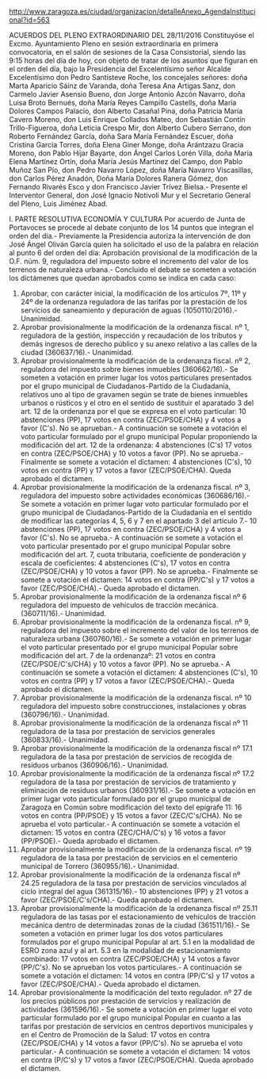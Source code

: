 http://www.zaragoza.es/ciudad/organizacion/detalleAnexo_AgendaInstitucional?id=563

ACUERDOS DEL PLENO EXTRAORDINARIO DEL 28/11/2016
Constituyóse el Excmo. Ayuntamiento Pleno en sesión extraordinaria en primera convocatoria, en el salón de sesiones de la Casa Consistorial, siendo las 9:15 horas del día de hoy, con objeto de tratar de los asuntos que figuran en el orden del día, bajo la Presidencia del Excelentísimo señor Alcalde Excelentísimo don Pedro Santisteve Roche, los concejales señores: doña Marta Aparicio Sáinz de Varanda, doña Teresa Ana Artigas Sanz, don Carmelo Javier Asensio Bueno, don Jorge Antonio Azcón Navarro, doña Luisa Broto Bernués, doña María Reyes Campillo Castells, doña María Dolores Campos Palacio, don Alberto Casañal Pina, doña Patricia María Cavero Moreno, don Luis Enrique Collados Mateo, don Sebastián Contín Trillo-Figueroa, doña Leticia Crespo Mir, don Alberto Cubero Serrano, don Roberto Fernández García, doña Sara María Fernández Escuer, doña Cristina García Torres, doña Elena Giner Monge, doña Arántzazu Gracia Moreno, don Pablo Híjar Bayarte, don Ángel Carlos Lorén Villa, doña María Elena Martínez Ortín, doña María Jesús Martínez del Campo, don Pablo Muñoz San Pío, don Pedro Navarro López, doña María Navarro Viscasillas, don Carlos Pérez Anadón, Doña María Dolores Ranera Gómez, don Fernando Rivarés Esco y don Francisco Javier Trívez Bielsa.- Presente el Interventor General, don José Ignacio Notivoli Mur y el Secretario General del Pleno, Luis Jiménez Abad.

I. PARTE RESOLUTIVA
ECONOMÍA Y CULTURA
Por acuerdo de Junta de Portavoces se procede al debate conjunto de los 14 puntos que integran el orden del día.- Previamente la Presidencia autoriza la intervención de don José Ángel Oliván García quien ha solicitado el uso de la palabra en relación al punto 6 del orden del día: Aprobación provisional de la modificación de la O.F. núm. 9, reguladora del impuesto sobre el incremento del valor de los terrenos de naturaleza urbana.- Concluido el debate se someten a votación los dictámenes que quedan aprobados como se indica en cada caso:

1. Aprobar, con carácter inicial, la modificación de los artículos 7º, 11º y 24º de la ordenanza reguladora de las tarifas por la prestación de los servicios de saneamiento y depuración de aguas (1050110/2016).- Unanimidad.
2. Aprobar provisionalmente la modificación de la ordenanza fiscal. nº 1, reguladora de la gestión, inspección y recaudación de los tributos y demás ingresos de derecho público y su anexo relativo a las calles de la ciudad (360637/16).- Unanimidad.
3. Aprobar provisionalmente la modificación de la ordenanza fiscal. nº 2, reguladora del impuesto sobre bienes inmuebles (360662/16).- Se someten a votación en primer lugar los votos particulares presentados por el grupo municipal de Ciudadanos-Partido de la Ciudadanía, relativos uno al tipo de gravamen según se trate de bienes inmuebles urbanos o rústicos y el otro en el sentido de sustituir el aparatado 3 del art. 12 de la ordenanza por el que se expresa en el voto particular: 10 abstenciones (PP), 17 votos en contra (ZEC/PSOE/CHA) y 4 votos a favor (C's). No se aprueban.- A continuación se somete a votación el voto particular formulado por el grupo municipal Popular proponiendo la modificación del art. 12 de la ordenanza: 4 abstenciones (C's) 17 votos en contra (ZEC/PSOE/CHA) y 10 votos a favor (PP). No se aprueba.- Finalmente se somete a votación el dictamen: 4 abstenciones (C's), 10 votos en contra (PP) y 17 votos a favor (ZEC/PSOE/CHA). Queda aprobado el dictamen.
4. Aprobar provisionalmente la modificación de la ordenanza fiscal. nº 3, reguladora del impuesto sobre actividades económicas (360686/16).- Se somete a votación en primer lugar voto particular formulado por el grupo municipal de Ciudadanos-Partido de la Ciudadanía en el sentido de modificar las categorías 4, 5, 6 y 7 en el apartado 3 del artículo 7.- 10 abstenciones (PP), 17 votos en contra (ZEC/PSOE/CHA) y 4 votos a favor (C's). No se aprueba.- A continuación se somete a votación el voto particular presentado por el grupo municipal Popular sobre modificación del art. 7, cuota tributaria, coeficiente de ponderación y escala de coeficientes: 4 abstenciones (C's), 17 votos en contra (ZEC/PSOE/CHA) y 10 votos a favor (PP). No se aprueba.- Finalmente se somete a votación el dictamen: 14 votos en contra (PP/C's) y 17 votos a favor (ZEC/PSOE/CHA).- Queda aprobado el dictamen.
5. Aprobar provisionalmente la modificación de la ordenanza fiscal nº 6 reguladora del impuesto de vehículos de tracción mecánica.(360711/16).- Unanimidad.
6. Aprobar provisionalmente la modificación de la ordenanza fiscal. nº 9, reguladora del impuesto sobre el incremento del valor de los terrenos de naturaleza urbana (360760/16).- Se somete a votación en primer lugar el voto particular presentado por el grupo municipal Popular sobre modificación del art. 7 de la ordenanzaº: 21 votos en contra (ZEC/PSOE/C's/CHA) y 10 votos a favor (PP). No se aprueba.- A continuación se somete a votación el dictamen: 4 abstenciones (C's), 10 votos en contra (PP) y 17 votos a favor (ZEC/PSOE/CHA).- Queda aprobado el dictamen.
7. Aprobar provisionalmente la modificación de la ordenanza fiscal. nº 10 reguladora del impuesto sobre construcciones, instalaciones y obras (360796/16).- Unanimidad.
8. Aprobar provisionalmente la modificación de la ordenanza fiscal nº 11 reguladora de la tasa por prestación de servicios generales (360833/16).- Unanimidad.
9. Aprobar provisionalmente la modificación de la ordenanza fiscal nº 17.1 reguladora de la tasa por prestación de servicios de recogida de residuos urbanos (360906/16).- Unanimidad.
10. Aprobar provisionalmente la modificación de la ordenanza fiscal nº 17.2 reguladora de la tasa por prestación de servicios de tratamiento y eliminación de residuos urbanos (360931/16).- Se somete a votación en primer lugar voto particular formulado por el grupo municipal de Zaragoza en Común sobre modificación del texto del epígrafe 11: 16 votos en contra (PP/PSOE) y 15 votos a favor (ZEC/C's/CHA). No se aprueba el voto particular.- A continuación se somete a votación el dictamen: 15 votos en contra (ZEC/CHA/C's) y 16 votos a favor (PP/PSOE).- Queda aprobado el dictamen.
11. Aprobar provisionalmente la modificación de la ordenanza fiscal. nº 19 reguladora de la tasa por prestación de servicios en el cementerio municipal de Torrero (360955/16).- Unanimidad.
12. Aprobar provisionalmente la modificación de la ordenanza fiscal nº 24.25 reguladora de la tasa por prestación de servicios vinculados al ciclo integral del agua (361315/16).- 10 abstenciones (PP) y 21 votos a favor (ZEC/PSOE/C's/CHA).- Queda aprobado el dictamen.
13. Aprobar provisionalmente la modificación de la ordenanza fiscal nº 25.11 reguladora de las tasas por el estacionamiento de vehículos de tracción mecánica dentro de determinadas zonas de la ciudad (361511/16).- Se someten a votación en primer lugar los dos votos particulares formulados por el grupo municipal Popular al art. 5.1 en la modalidad de ESRO zona azul y al art. 5.3 en la modalidad de estacionamiento combinado: 17 votos en contra (ZEC/PSOE/CHA) y 14 votos a favor (PP/C's). No se aprueban los votos particulares.- A continuación se somete a votación el dictamen: 14 votos en contra (PP/C's) y 17 votos a favor (ZEC/PSOE/CHA).- Queda aprobado el dictamen.
14. Aprobar provisionalmente la modificación del texto regulador. nº 27 de los precios públicos por prestación de servicios y realización de actividades (361596/16).- Se somete a votación en primer lugar el voto particular formulado por el grupo municipal Popular en cuanto a las tarifas por prestación de servicios en centros deportivos municipales y en el Centro de Promoción de la Salud: 17 votos en contra (ZEC/PSOE/CHA) y 14 votos a favor (PP/C's). No se aprueba el voto particular.- A continuación se somete a votación el dictamen: 14 votos en contra (P/C's) y 17 votos a favor (ZEC/PSOE/CHA). Queda aprobado el dictamen.
